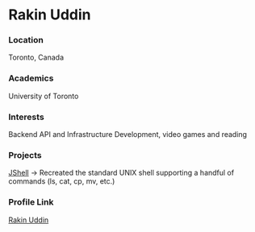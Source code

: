  # Rakin Uddin

 ### Location
 Toronto, Canada

 ### Academics
 University of Toronto

 ### Interests
 Backend API and Infrastructure Development, video games and reading
 
 ### Projects
 [JShell](https://github.com/ItsMeWithTheFace/JShell) -> Recreated the standard UNIX
 shell supporting a handful of commands (ls, cat, cp, mv, etc.)
 
 ### Profile Link 
 [Rakin Uddin](https://github.com/ItsMeWithTheFace)
